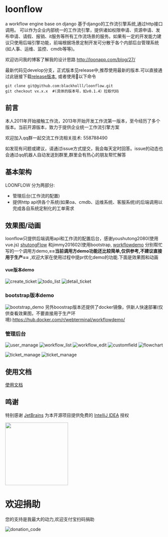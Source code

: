 # loonflow
a workflow engine base on django
基于django的工作流引擎系统,通过http接口调用。 可以作为企业内部统一的工作流引擎，提供诸如权限申请、资源申请、发布申请、请假、报销、it服务等所有工作流场景的服务。如果有一定的开发能力建议只使用后端引擎功能，前端根据场景定制开发可分散于各个内部后台管理系统(如人事、运维、监控、cmdb等等)。

欢迎访问我的博客了解我的设计思路 http://loonapp.com/blog/27/

最新代码见develop分支，正式版本见release中,推荐使用最新的版本.可以直接通过此链接下载[release版本](https://github.com/blackholll/loonflow/releases), 或者使用以下命令
```
git clone git@github.com:blackholll/loonflow.git
git checkout vx.x.x  #(具体的版本号，如v0.1.4）拉取代码
```


## 前言
本人2011年开始接触工作流，2013年开始开发工作流第一版本，至今经历了多个版本。当前开源版本，致力于提供企业统一工作流引擎方案

欢迎加入qq群一起交流工作流相关技术: 558788490

如发现有问题或建议，请通过issue方式提交，我会每天定时回答。issue的动态也会通过qq机器人自动发送到群里,群里会有热心的朋友帮忙解答

## 基本架构
LOONFLOW 分为两部分:
- 管理后台(工作流的配置) 
- 提供http api供各个系统(如果oa、cmdb、运维系统、客服系统)的后端调用以完成各自系统定制化的工单需求

## 效果图/动画
loonflow只提供后端调用api和工作流的配置后台，感谢youshutong2080(使用vue.js)
[shutongFlow](https://github.com/youshutong2080/shutongFlow) 和jimmy201602(使用bootstrap,  [workflowdemo](https://github.com/jimmy201602/workflowdemo)
分别帮忙写的一个调用方demo,**==当前调用方demo功能还比较简单,仅供参考,不建议直接用于生产==** ,欢迎大家在使用过程中提pr优化demo的功能.下面是效果图和动画

#### vue版本demo
![create_ticket](/docs/images/create-ticket.png)
![todo_list](/docs/images/todo-list.png)
![detail_ticket](/docs/images/detail-ticket.png)

### bootstrap版本demo
![bootstrap_demo](/docs/images/jimmy201602_demo.gif)
另外boostrap版本还提供了docker镜像，供新人快速部署(仅供查看效果图，不要直接用于生产环境):https://hub.docker.com/r/webterminal/workflowdemo/

### 管理后台
![user_manage](/docs/images/user_manage.png)
![workflow_list](/docs/images/workflow_list.png)
![workflow_edit](/docs/images/workflow_edit.png)
![customfield](/docs/images/workflow_config_detail.png)
![flowchart](/docs/images/flowchart.png)

![ticket_manage](/docs/images/ticket_manage.png)
![ticket_manage](/docs/images/ticket_manage_detail.png)

## 使用文档
[使用文档](https://loonflow.readthedocs.io/zh_CN/latest/)

## 鸣谢

特别感谢 [JetBrains](https://www.jetbrains.com/?from=mirai) 为本开源项目提供免费的 [IntelliJ IDEA](https://www.jetbrains.com/idea/?from=loonflow)  授权  

[<img src="/docs/images/jetbrains-variant-3.png" width="200"/>](https://www.jetbrains.com/?from=loonflow)

# 欢迎捐助
您的支持是我最大的动力,欢迎支付宝扫码捐助

![donation_code](/docs/images/donation_code.png)
